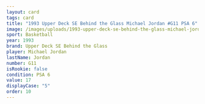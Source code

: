 ```yaml
---
layout: card
tags: card
title: "1993 Upper Deck SE Behind the Glass Michael Jordan #G11 PSA 6"
image: /images/uploads/1993-upper-deck-se-behind-the-glass-michael-jordan-6.webp
sport: Basketball
year: 1993
brand: Upper Deck SE Behind the Glass
player: Michael Jordan
lastName: Jordan
number: G11
isRookie: false
condition: PSA 6
value: 17
displayCase: "5"
order: 10
---
```

